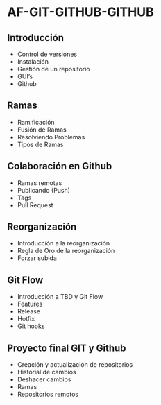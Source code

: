 # AF-GIT-GITHUB-GITHUB

## Introducción

- Control de versiones 
- Instalación
- Gestión de un repositorio
- GUI’s
- Github

## Ramas

- Ramificación
- Fusión de Ramas
- Resolviendo Problemas
- Tipos de Ramas

## Colaboración en Github

- Ramas remotas
- Publicando (Push)
- Tags
- Pull Request

## Reorganización

- Introducción a la reorganización
- Regla de Oro de la reorganización
- Forzar subida

## Git Flow

- Introducción a TBD y Git Flow
- Features
- Release
- Hotfix
- Git hooks

## Proyecto final GIT y Github

- Creación y actualización de repositorios
- Historial de cambios
- Deshacer cambios
- Ramas
- Repositorios remotos